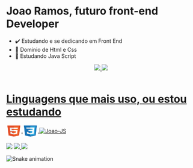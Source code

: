 <h1>Joao Ramos, futuro front-end Developer</h1>

-  ✔️ Estudando e se dedicando em Front End
-  📜 Dominio de Html e Css 
-  🤪 Estudando Java Script

<div align="center">
  <a href="https://github.com/JoaoHero">
  <img height="180em" src="https://github-readme-stats.vercel.app/api?username=joaoHero&show_icons=true&theme=cobalt&include_all_commits=true&count_private=true"/>
  <img height="180em" src="https://github-readme-stats.vercel.app/api/top-langs/?username=JoaoHero&layout=compact&langs_count=7&theme=cobalt"/>
</div>
  
  <div style="display: inline_block"><br>
    <h1>Linguagens que mais uso, ou estou estudando</h1>
  <img align="center" alt="Joao-HTML" height="30" width="40" src="https://raw.githubusercontent.com/devicons/devicon/master/icons/html5/html5-original.svg">
  <img align="center" alt="Joao-CSS" height="30" width="40" src="https://raw.githubusercontent.com/devicons/devicon/master/icons/css3/css3-original.svg">
  <img align="center" alt="Joao-JS" height="30" width="40" src="https://cdn.jsdelivr.net/gh/devicons/devicon/icons/java/java-original.svg">

</div>
  <br>
  <div> 
  <a href="https://instagram.com/joao_heroo" target="_blank"><img src="https://img.shields.io/badge/-Instagram-%23E4405F?style=for-the-badge&logo=instagram&logoColor=white" target="_blank"></a>
  <a href = "https://www.facebook.com/joaovitor.silvaramos.7"><img src="https://img.shields.io/badge/Facebook-1877F2?style=for-the-badge&logo=facebook&logoColor=white">
  <a href=https://www.linkedin.com/in/joao-vitor-s-8b4486112/ target="_blank"><img src="https://img.shields.io/badge/-LinkedIn-%230077B5?style=for-the-badge&logo=linkedin&logoColor=white" target="_blank"></a> 
 
  ![Snake animation](https://github.com/JoaoHero/JoaoHero/blob/output/github-contribution-grid-snake.svg)
 
</div>
